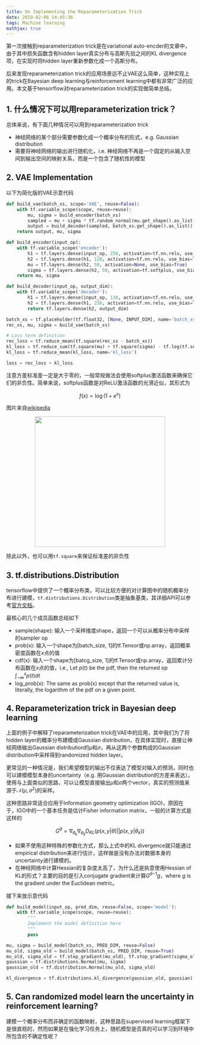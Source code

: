 ```yaml
---
title: On Implementing the Reparameterization Trick
date: 2019-02-06 14:45:36
tags: Machine learning
mathjax: true
---
```


第一次接触到reparameterization trick是在variational auto-encder的文章中，由于其中损失函数含有hidden layer真实分布与高斯先验之间的KL divergence项，在实现时将hidden layer重新参数化成一个高斯分布。

<!-- more -->

后来发现reparameterization trick的应用场景远不止VAE这么简单，这种实现上的trick在Bayesian deep learning与reinforcement learning中都有非常广泛的应用。本文基于tensorflow对reparameterization trick的实现做简单总结。

## 1. 什么情况下可以用reparameterization trick？

总体来说，有下面几种情况可以用到reparameterization trick
- 神经网络的某个部分需要参数化成一个概率分布的形式，e.g. Gaussian distribution
- 需要将神经网络的输出进行随机化，i.e. 神经网络不再是一个固定的从输入空间到输出空间的映射关系，而是一个包含了随机性的模型

## 2. VAE Implementation

以下为简化版的VAE示意代码

```python
def build_vae(batch_xs, scope='VAE', reuse=False):
    with tf.variable_scope(scope, reuse=reuse):
        mu, sigma = build_encoder(batch_xs)
        sampled = mu + sigma * tf.random_normal(mu.get_shape().as_list(), 0.0, 1.0, dtype=tf.float32)
        output = build_decoder(sampled, batch_xs.get_shape().as_list()[-1])
    return output, mu, sigma

def build_encoder(input_op):
    with tf.variable_scope('encoder'):
        h1 = tf.layers.dense(input_op, 256, activation=tf.nn.relu, use_bias=True)
        h2 = tf.layers.dense(h1, 128, activation=tf.nn.relu, use_bias=True)
        mu = tf.layers.dense(h2, 50, activation=None, use_bias=True)
        sigma = tf.layers.dense(h2, 50, activation=tf.softplus, use_bias=True)
    return mu, sigma

def build_decoder(input_op, output_dim):
    with tf.variable_scope('decoder'):
        h1 = tf.layers.dense(input_op, 128, activation=tf.nn.relu, use_bias=True)
        h2 = tf.layers.dense(h1, 256, activation=tf.nn.relu, use_bias=True)
        return tf.layers.dense(h2, output_dim)

batch_xs = tf.placeholder(tf.float32, [None, INPUT_DIM], name='batch_xs')
rec_xs, mu, sigma = build_vae(batch_xs)

# Loss term definition
rec_loss = tf.reduce_mean(tf.square(rec_xs - batch_xs))
kl_loss = tf.reduce_sum(tf.square(mu) + tf.square(sigma) - tf.log(tf.square(sigma)) - 1.0, axis=-1)
kl_loss = tf.reduce_mean(kl_loss, name='kl_loss')

loss = rec_loss + kl_loss
```

注意方差标准差一定是大于零的，一般常规做法会使用softplus激活函数来确保它们的非负性。简单来说，softplus函数是对ReLU激活函数的光滑近似，其形式为

$$f(x)=\log(1+e^{x})$$

图片来自[wikipedia](https://en.wikipedia.org/wiki/Rectifier_(neural_networks)#Softplus)

<div align="center">
    <img src="https://upload.wikimedia.org/wikipedia/commons/thumb/6/6c/Rectifier_and_softplus_functions.svg/1024px-Rectifier_and_softplus_functions.svg.png" width="350px">
</div>

除此以外，也可以用`tf.square`来保证标准差的非负性

## 3. tf.distributions.Distribution

tensorflow中提供了一个概率分布类，可以比较方便的对计算图中的随机概率分布进行建模，`tf.distributions.Distribution`类是抽象基类，其详细API可以参考[官方文档](https://www.tensorflow.org/api_docs/python/tf/distributions/Distribution)。

最核心的几个成员函数总结如下

- sample(shape): 输入一个采样维度shape，返回一个可以从概率分布中采样的sampler op
- prob(x): 输入一个shape为[batch_size, 1]的tf.Tensor或np.array，返回概率密度函数在$x$点的值
- cdf(x): 输入一个shape为[batcg_size, 1]的tf.Tensor或np.array，返回累计分布函数在$x$点的值，i.e., Let $p(t)$ be the pdf, then the returned op $\int_{-\infty}^{x}p(t)dt$
- log_prob(x): The same as prob(x) except that the returned value is, literally, the logarithm of the pdf on a given point.

## 4. Reparameterization trick in Bayesian deep learning

上面的例子中解释了reparameterization trick在VAE中的应用，其中我们为了将hidden layer的概率分布建模成Gaussian distribution，在具体实现时，直接让神经网络输出Gaussian distribution的$\mu$和$\sigma$，再从这两个参数构成的Gaussian distribution中采样得到randomized hidden layer。

更常见的一种情况是，我们希望模型的输出不仅表达了模型对输入的预测，同时也可以建模模型本身的uncertainty（e.g. 用Gaussian distribution的方差来表达）。使用与上面类似的思路，可以让模型直接输出$\mu$和$\sigma$两个vector，真实的预测值来源于$\mathcal{N}(\mu,\sigma^{2})$的采样。

这种思路非常适合应用于Information geometry optimization (IGO)，原因在于，IGO中的一个基本任务是估计Fisher information matrix，一般的计算方式是这样的

$$G^{\theta}=\nabla_{\theta_{k}}\nabla_{\theta_{k}}D_{KL}(p(x,y|\theta)||p(x,y|\theta_{k}))$$

- 如果不使用这种特殊的参数化方式，那么上式中的KL divergence就只能通过empirical distribution来进行估计，这样做是没有办法对数据本身的uncertainty进行建模的。
- 在神经网络中计算Hessian的复杂度太高了，为什么还是执意使用Hessian of KL的形式？主要的目的是引入conjugate gradient来计算${G^{\theta}}^{-1}g$，where $g$ is the gradient under the Euclidean metric。

接下来放示意代码

```python
def build_model(input_op, pred_dim, reuse=False, scope='model'):
    with tf.variable_scope(scope, reuse=reuse):
        """
        Implement the model definition here
        """
        pass

mu, sigma = build_model(batch_xs, PRED_DIM, reuse=False)
mu_old, sigma_old = build_model(batch_xs, PRED_DIM, reuse=True)
mu_old, sigma_old = tf.stop_gradient(mu_old), tf.stop_gradient(sigma_old)
gaussian = tf.distributions.Normal(mu, sigma)
gaussian_old = tf.distribution.Normal(mu_old, sigma_old)

kl_divergence = tf.distributions.kl_divergence(gaussian_old, gaussian)
```

## 5. Can randomized model learn the uncertainty in reinforcement learning?

建模一个概率分布而非确定的函数映射，这种思路在supervised learning框架下是很直观的，然而如果是在强化学习任务上，随机模型是否真的可以学习到环境中所包含的不确定性呢？

